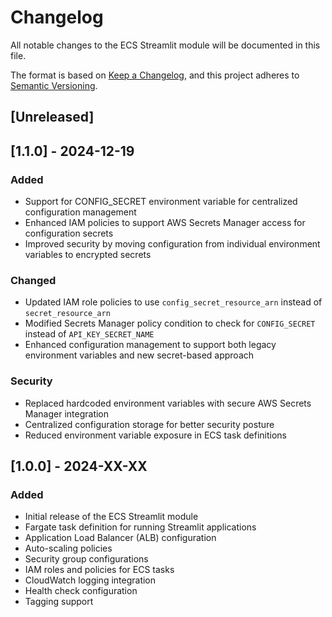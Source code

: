 # Changelog

All notable changes to the ECS Streamlit module will be documented in this file.

The format is based on [Keep a Changelog](https://keepachangelog.com/en/1.0.0/),
and this project adheres to [Semantic Versioning](https://semver.org/spec/v2.0.0.html).

## [Unreleased]

## [1.1.0] - 2024-12-19

### Added
- Support for CONFIG_SECRET environment variable for centralized configuration management
- Enhanced IAM policies to support AWS Secrets Manager access for configuration secrets
- Improved security by moving configuration from individual environment variables to encrypted secrets

### Changed
- Updated IAM role policies to use `config_secret_resource_arn` instead of `secret_resource_arn`
- Modified Secrets Manager policy condition to check for `CONFIG_SECRET` instead of `API_KEY_SECRET_NAME`
- Enhanced configuration management to support both legacy environment variables and new secret-based approach

### Security
- Replaced hardcoded environment variables with secure AWS Secrets Manager integration
- Centralized configuration storage for better security posture
- Reduced environment variable exposure in ECS task definitions

## [1.0.0] - 2024-XX-XX

### Added
- Initial release of the ECS Streamlit module
- Fargate task definition for running Streamlit applications
- Application Load Balancer (ALB) configuration
- Auto-scaling policies
- Security group configurations
- IAM roles and policies for ECS tasks
- CloudWatch logging integration
- Health check configuration
- Tagging support
